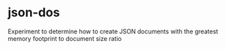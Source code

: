 json-dos
========

Experiment to determine how to create JSON documents with the greatest memory footprint to document size ratio
